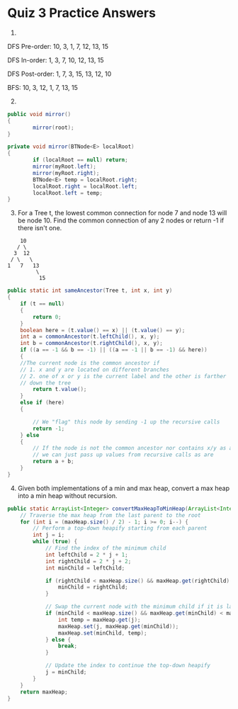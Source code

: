 # Quiz 3 Practice Answers
1)

DFS Pre-order: 10, 3, 1, 7, 12, 13, 15

DFS In-order: 1, 3, 7, 10, 12, 13, 15

DFS Post-order: 1, 7, 3, 15, 13, 12, 10

BFS: 10, 3, 12, 1, 7, 13, 15

2)
```java
public void mirror() 
{
        mirror(root);
}

private void mirror(BTNode<E> localRoot) 
{
        if (localRoot == null) return;
        mirror(myRoot.left);
        mirror(myRoot.right);
        BTNode<E> temp = localRoot.right;
        localRoot.right = localRoot.left;
        localRoot.left = temp;
}
```

3) For a Tree t, the lowest common connection for node 7 and node 13 will be
node 10. Find the common connection of any 2 nodes or return -1 if there isn't one.
```text
    10
   / \
  3  12
 / \   \
1   7   13
         \
          15

```
```java
public static int sameAncestor(Tree t, int x, int y) 
{
    if (t == null) 
    {
        return 0;
    }
    boolean here = (t.value() == x) || (t.value() == y);
    int a = commonAncestor(t.leftChild(), x, y);
    int b = commonAncestor(t.rightChild(), x, y);
    if ((a == -1 && b == -1) || ((a == -1 || b == -1) && here)) 
    {
    //The current node is the common ancestor if
    // 1. x and y are located on different branches
    // 2. one of x or y is the current label and the other is farther
    // down the tree
        return t.value();
    } 
    else if (here) 
    {

        // We "flag" this node by sending -1 up the recursive calls
        return -1;
    } else 
    {
        // If the node is not the common ancestor nor contains x/y as a label,
        // we can just pass up values from recursive calls as are
        return a + b;
    }
}
```


4) Given both implementations of a min and max heap, convert a max heap into a min heap without recursion.

```java
public static ArrayList<Integer> convertMaxHeapToMinHeap(ArrayList<Integer> maxHeap) {
    // Traverse the max heap from the last parent to the root
    for (int i = (maxHeap.size() / 2) - 1; i >= 0; i--) {
        // Perform a top-down heapify starting from each parent
        int j = i;
        while (true) {
            // Find the index of the minimum child
            int leftChild = 2 * j + 1;
            int rightChild = 2 * j + 2;
            int minChild = leftChild;

            if (rightChild < maxHeap.size() && maxHeap.get(rightChild) < maxHeap.get(leftChild)) {
                minChild = rightChild;
            }

            // Swap the current node with the minimum child if it is larger
            if (minChild < maxHeap.size() && maxHeap.get(minChild) < maxHeap.get(j)) {
                int temp = maxHeap.get(j);
                maxHeap.set(j, maxHeap.get(minChild));
                maxHeap.set(minChild, temp);
            } else {
                break;
            }

            // Update the index to continue the top-down heapify
            j = minChild;
        }
    }
    return maxHeap;
}
```


